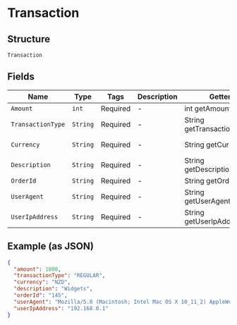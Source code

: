 
# Transaction

## Structure

`Transaction`

## Fields

| Name | Type | Tags | Description | Getter | Setter |
|  --- | --- | --- | --- | --- | --- |
| `Amount` | `int` | Required | - | int getAmount() | setAmount(int amount) |
| `TransactionType` | `String` | Required | - | String getTransactionType() | setTransactionType(String transactionType) |
| `Currency` | `String` | Required | - | String getCurrency() | setCurrency(String currency) |
| `Description` | `String` | Required | - | String getDescription() | setDescription(String description) |
| `OrderId` | `String` | Required | - | String getOrderId() | setOrderId(String orderId) |
| `UserAgent` | `String` | Required | - | String getUserAgent() | setUserAgent(String userAgent) |
| `UserIpAddress` | `String` | Required | - | String getUserIpAddress() | setUserIpAddress(String userIpAddress) |

## Example (as JSON)

```json
{
  "amount": 1000,
  "transactionType": "REGULAR",
  "currency": "NZD",
  "description": "Widgets",
  "orderId": "145",
  "userAgent": "Mozilla/5.0 (Macintosh; Intel Mac OS X 10_11_2) AppleWebKit/537.36 (KHTML, like Gecko) Chrome/47.0.2526.106 Safari/537.36",
  "userIpAddress": "192.168.0.1"
}
```

